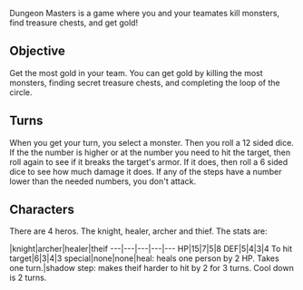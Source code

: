 Dungeon Masters is a game where you and your teamates kill monsters, find
treasure chests, and get gold! 

## Objective

Get the most gold in your team. You can get gold by killing the most monsters,
finding secret treasure chests, and completing the loop of the circle.

## Turns

When you get your turn, you select a monster. Then you roll a 12 sided dice. If
the the number is higher or at the number you need to hit the target, then roll
again to see if it breaks the target's armor. If it does, then roll a 6 sided
dice to see how much damage it does. If any of the steps have a number lower
than the needed numbers, you don't attack.

## Characters

There are 4 heros. The knight, healer, archer and thief. The stats are:

   |knight|archer|healer|theif
---|---|---|---|---
HP|15|7|5|8
DEF|5|4|3|4
To hit target|6|3|4|3
special|none|none|heal: heals one person by 2 HP. Takes one turn.|shadow step: makes theif harder to hit by 2 for 3 turns. Cool down is 2 turns.
